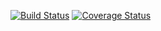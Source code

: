 [![Build Status](https://travis-ci.org/pranayshahxyz/c4cs-f18-rpn.svg?branch=master)](https://travis-ci.org/pranayshahxyz/c4cs-f18-rpn)
[![Coverage Status](https://coveralls.io/repos/github/pranayshahxyz/c4cs-f18-rpn/badge.svg?branch=master)](https://coveralls.io/github/pranayshahxyz/c4cs-f18-rpn?branch=master)
